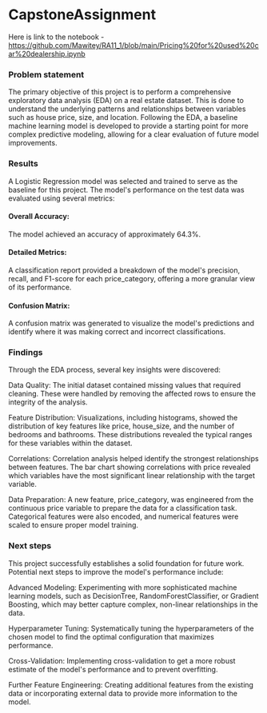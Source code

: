 # CapstoneAssignment

Here is link to the notebook - https://github.com/Mawitey/RA11_1/blob/main/Pricing%20for%20used%20car%20dealership.ipynb

###  Problem statement
The primary objective of this project is to perform a comprehensive exploratory data analysis (EDA) on a real estate dataset. This is done to understand the underlying patterns and relationships between variables such as house price, size, and location. Following the EDA, a baseline machine learning model is developed to provide a starting point for more complex predictive modeling, allowing for a clear evaluation of future model improvements.

### Results
A Logistic Regression model was selected and trained to serve as the baseline for this project. The model's performance on the test data was evaluated using several metrics:

#### Overall Accuracy: 
The model achieved an accuracy of approximately 64.3%.

#### Detailed Metrics: 
A classification report provided a breakdown of the model's precision, recall, and F1-score for each price_category, offering a more granular view of its performance.

#### Confusion Matrix: 
A confusion matrix was generated to visualize the model's predictions and identify where it was making correct and incorrect classifications.

### Findings
Through the EDA process, several key insights were discovered:

Data Quality: The initial dataset contained missing values that required cleaning. These were handled by removing the affected rows to ensure the integrity of the analysis.

Feature Distribution: Visualizations, including histograms, showed the distribution of key features like price, house_size, and the number of bedrooms and bathrooms. These distributions revealed the typical ranges for these variables within the dataset.

Correlations: Correlation analysis helped identify the strongest relationships between features. The bar chart showing correlations with price revealed which variables have the most significant linear relationship with the target variable.

Data Preparation: A new feature, price_category, was engineered from the continuous price variable to prepare the data for a classification task. Categorical features were also encoded, and numerical features were scaled to ensure proper model training.

### Next steps
This project successfully establishes a solid foundation for future work. Potential next steps to improve the model's performance include:

Advanced Modeling: Experimenting with more sophisticated machine learning models, such as DecisionTree, RandomForestClassifier, or Gradient Boosting, which may better capture complex, non-linear relationships in the data.

Hyperparameter Tuning: Systematically tuning the hyperparameters of the chosen model to find the optimal configuration that maximizes performance.

Cross-Validation: Implementing cross-validation to get a more robust estimate of the model's performance and to prevent overfitting.

Further Feature Engineering: Creating additional features from the existing data or incorporating external data to provide more information to the model.
